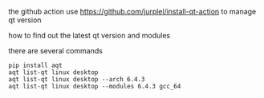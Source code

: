 the github action use https://github.com/jurplel/install-qt-action to manage qt version

how to find out the latest qt version and modules

there are several commands 


```
pip install aqt
aqt list-qt linux desktop
aqt list-qt linux desktop --arch 6.4.3
aqt list-qt linux desktop --modules 6.4.3 gcc_64
```